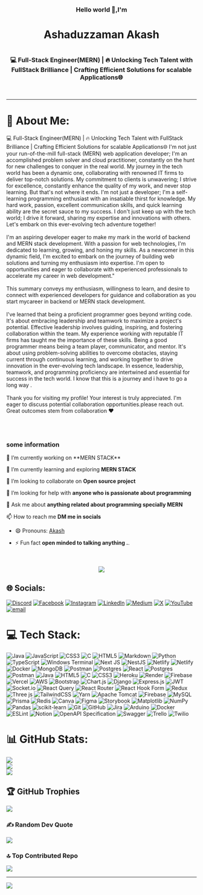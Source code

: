 <h3 align="center"> Hello world 👋,I'm </h3>
<h1 align="center"> Ashaduzzaman Akash<h1>
<h3 align="center">💻 Full-Stack Engineer(MERN) | 🔥 Unlocking Tech Talent with FullStack Brilliance | Crafting Efficient Solutions for scalable Applications🌐</h3>
<br>


****
# 💫 About Me:
💻 Full-Stack Engineer(MERN) | 🔥 Unlocking Tech Talent with FullStack Brilliance | Crafting Efficient Solutions for scalable Applications🌐 I'm not just your run-of-the-mill full-stack (MERN) web application developer; I'm an accomplished problem solver and cloud practitioner, constantly on the hunt for new challenges to conquer in the real world. My journey in the tech world has been a dynamic one, collaborating with renowned IT firms to deliver top-notch solutions. My commitment to clients is unwavering; I strive for excellence, constantly enhance the quality of my work, and never stop learning. But that's not where it ends. I'm not just a developer; I'm a self-learning programming enthusiast with an insatiable thirst for knowledge. My hard work, passion, excellent communication skills, and quick learning ability are the secret sauce to my success. I don't just keep up with the tech world; I drive it forward, sharing my expertise and innovations with others. Let's embark on this ever-evolving tech adventure together!<br><br>I'm an aspiring developer eager to make my mark in the world of backend and MERN stack development. With a passion for web technologies, I'm dedicated to learning, growing, and honing my skills. As a newcomer in this dynamic field, I'm excited to embark on the journey of building web solutions and turning my enthusiasm into expertise. I'm open to opportunities and eager to collaborate with experienced professionals to accelerate my career in web development."<br><br>This summary conveys my enthusiasm, willingness to learn, and desire to connect with experienced developers for guidance and collaboration as you start mycareer in backend or MERN stack development.<br><br>I've learned that being a proficient programmer goes beyond writing code. It's about embracing leadership and teamwork to maximize a project's potential. Effective leadership involves guiding, inspiring, and fostering collaboration within the team. My experience working with reputable IT firms has taught me the importance of these skills. Being a good programmer means being a team player, communicator, and mentor. It's about using problem-solving abilities to overcome obstacles, staying current through continuous learning, and working together to drive innovation in the ever-evolving tech landscape. In essence, leadership, teamwork, and programming proficiency are intertwined and essential for success in the tech world. I know that this is a journey and i have to go a long way .<br><br>Thank you for visiting my profile! Your interest is truly appreciated. I'm eager to discuss potential collaboration opportunities.please reach out. Great outcomes stem from collaboration ❤️<br><br>


<br>

### some information

<p>🔭 I’m currently working on  **MERN STACK**

🌱 I’m currently learning and exploring  **MERN STACK**

👯 I’m looking to collaborate on **Open source project**

🤝 I’m looking for help with **anyone who is passionate about programming**

💬 Ask me about **anything related about programming specially MERN**

📫 How to reach me **DM me in socials**

- 😄 Pronouns: [Akash](Akash)

- ⚡ Fun fact **open minded to talking anything .**. </p>
<br>
<br>

<div align="center">
  <img src="https://visitor-badge.laobi.icu/badge?page_id=maurodesouza.maurodesouza&"  />
</div>



## 🌐 Socials:
[![Discord](https://img.shields.io/badge/Discord-%237289DA.svg?logo=discord&logoColor=white)](https://discord.gg/ashaduzzaman10) [![Facebook](https://img.shields.io/badge/Facebook-%231877F2.svg?logo=Facebook&logoColor=white)](https://facebook.com/akash.tbo.AA) [![Instagram](https://img.shields.io/badge/Instagram-%23E4405F.svg?logo=Instagram&logoColor=white)](https://instagram.com/ashaduzzaman_akash) [![LinkedIn](https://img.shields.io/badge/LinkedIn-%230077B5.svg?logo=linkedin&logoColor=white)](https://linkedin.com/in/Ashaduzzaman21) [![Medium](https://img.shields.io/badge/Medium-12100E?logo=medium&logoColor=white)](https://medium.com/@@ashaduzzaman21) [![X](https://img.shields.io/badge/X-black.svg?logo=X&logoColor=white)](https://x.com/@ashaduzzaman011) [![YouTube](https://img.shields.io/badge/YouTube-%23FF0000.svg?logo=YouTube&logoColor=white)](https://youtube.com/@@TheBlueSky10) [![email](https://img.shields.io/badge/Email-D14836?logo=gmail&logoColor=white)](mailto:devakashtbo10@gmail.com) 

# 💻 Tech Stack:
![Java](https://img.shields.io/badge/java-%23ED8B00.svg?style=plastic&logo=openjdk&logoColor=white) ![JavaScript](https://img.shields.io/badge/javascript-%23323330.svg?style=plastic&logo=javascript&logoColor=%23F7DF1E) ![CSS3](https://img.shields.io/badge/css3-%231572B6.svg?style=plastic&logo=css3&logoColor=white) ![C](https://img.shields.io/badge/c-%2300599C.svg?style=plastic&logo=c&logoColor=white) ![HTML5](https://img.shields.io/badge/html5-%23E34F26.svg?style=plastic&logo=html5&logoColor=white) ![Markdown](https://img.shields.io/badge/markdown-%23000000.svg?style=plastic&logo=markdown&logoColor=white) ![Python](https://img.shields.io/badge/python-3670A0?style=plastic&logo=python&logoColor=ffdd54) ![TypeScript](https://img.shields.io/badge/typescript-%23007ACC.svg?style=plastic&logo=typescript&logoColor=white) ![Windows Terminal](https://img.shields.io/badge/Windows%20Terminal-%234D4D4D.svg?style=plastic&logo=windows-terminal&logoColor=white) ![Next JS](https://img.shields.io/badge/Next-black?style=plastic&logo=next.js&logoColor=white) ![NestJS](https://img.shields.io/badge/nestjs-%23E0234E.svg?style=plastic&logo=nestjs&logoColor=white) ![Netlify](https://img.shields.io/badge/netlify-%23000000.svg?style=plastic&logo=netlify&logoColor=#00C7B7) ![Netlify](https://img.shields.io/badge/netlify-%23000000.svg?style=plastic&logo=netlify&logoColor=#00C7B7) ![Docker](https://img.shields.io/badge/docker-%230db7ed.svg?style=plastic&logo=docker&logoColor=white) ![MongoDB](https://img.shields.io/badge/MongoDB-%234ea94b.svg?style=plastic&logo=mongodb&logoColor=white) ![Postman](https://img.shields.io/badge/Postman-FF6C37?style=plastic&logo=postman&logoColor=white) ![Postgres](https://img.shields.io/badge/postgres-%23316192.svg?style=plastic&logo=postgresql&logoColor=white) ![React](https://img.shields.io/badge/react-%2320232a.svg?style=plastic&logo=react&logoColor=%2361DAFB) ![Postgres](https://img.shields.io/badge/postgres-%23316192.svg?style=plastic&logo=postgresql&logoColor=white) ![Postman](https://img.shields.io/badge/Postman-FF6C37?style=plastic&logo=postman&logoColor=white) ![Java](https://img.shields.io/badge/java-%23ED8B00.svg?style=plastic&logo=openjdk&logoColor=white) ![HTML5](https://img.shields.io/badge/html5-%23E34F26.svg?style=plastic&logo=html5&logoColor=white) ![C](https://img.shields.io/badge/c-%2300599C.svg?style=plastic&logo=c&logoColor=white) ![CSS3](https://img.shields.io/badge/css3-%231572B6.svg?style=plastic&logo=css3&logoColor=white) ![Heroku](https://img.shields.io/badge/heroku-%23430098.svg?style=plastic&logo=heroku&logoColor=white) ![Render](https://img.shields.io/badge/Render-%46E3B7.svg?style=plastic&logo=render&logoColor=white) ![Firebase](https://img.shields.io/badge/firebase-%23039BE5.svg?style=plastic&logo=firebase) ![Vercel](https://img.shields.io/badge/vercel-%23000000.svg?style=plastic&logo=vercel&logoColor=white) ![AWS](https://img.shields.io/badge/AWS-%23FF9900.svg?style=plastic&logo=amazon-aws&logoColor=white) ![Bootstrap](https://img.shields.io/badge/bootstrap-%238511FA.svg?style=plastic&logo=bootstrap&logoColor=white) ![Chart.js](https://img.shields.io/badge/chart.js-F5788D.svg?style=plastic&logo=chart.js&logoColor=white) ![Django](https://img.shields.io/badge/django-%23092E20.svg?style=plastic&logo=django&logoColor=white) ![Express.js](https://img.shields.io/badge/express.js-%23404d59.svg?style=plastic&logo=express&logoColor=%2361DAFB) ![JWT](https://img.shields.io/badge/JWT-black?style=plastic&logo=JSON%20web%20tokens) ![Socket.io](https://img.shields.io/badge/Socket.io-black?style=plastic&logo=socket.io&badgeColor=010101) ![React Query](https://img.shields.io/badge/-React%20Query-FF4154?style=plastic&logo=react%20query&logoColor=white) ![React Router](https://img.shields.io/badge/React_Router-CA4245?style=plastic&logo=react-router&logoColor=white) ![React Hook Form](https://img.shields.io/badge/React%20Hook%20Form-%23EC5990.svg?style=plastic&logo=reacthookform&logoColor=white) ![Redux](https://img.shields.io/badge/redux-%23593d88.svg?style=plastic&logo=redux&logoColor=white) ![Three js](https://img.shields.io/badge/threejs-black?style=plastic&logo=three.js&logoColor=white) ![TailwindCSS](https://img.shields.io/badge/tailwindcss-%2338B2AC.svg?style=plastic&logo=tailwind-css&logoColor=white) ![Yarn](https://img.shields.io/badge/yarn-%232C8EBB.svg?style=plastic&logo=yarn&logoColor=white) ![Apache Tomcat](https://img.shields.io/badge/apache%20tomcat-%23F8DC75.svg?style=plastic&logo=apache-tomcat&logoColor=black) ![Firebase](https://img.shields.io/badge/firebase-a08021?style=plastic&logo=firebase&logoColor=ffcd34) ![MySQL](https://img.shields.io/badge/mysql-4479A1.svg?style=plastic&logo=mysql&logoColor=white) ![Prisma](https://img.shields.io/badge/Prisma-3982CE?style=plastic&logo=Prisma&logoColor=white) ![Redis](https://img.shields.io/badge/redis-%23DD0031.svg?style=plastic&logo=redis&logoColor=white) ![Canva](https://img.shields.io/badge/Canva-%2300C4CC.svg?style=plastic&logo=Canva&logoColor=white) ![Figma](https://img.shields.io/badge/figma-%23F24E1E.svg?style=plastic&logo=figma&logoColor=white) ![Storybook](https://img.shields.io/badge/-Storybook-FF4785?style=plastic&logo=storybook&logoColor=white) ![Matplotlib](https://img.shields.io/badge/Matplotlib-%23ffffff.svg?style=plastic&logo=Matplotlib&logoColor=black) ![NumPy](https://img.shields.io/badge/numpy-%23013243.svg?style=plastic&logo=numpy&logoColor=white) ![Pandas](https://img.shields.io/badge/pandas-%23150458.svg?style=plastic&logo=pandas&logoColor=white) ![scikit-learn](https://img.shields.io/badge/scikit--learn-%23F7931E.svg?style=plastic&logo=scikit-learn&logoColor=white) ![Git](https://img.shields.io/badge/git-%23F05033.svg?style=plastic&logo=git&logoColor=white) ![GitHub](https://img.shields.io/badge/github-%23121011.svg?style=plastic&logo=github&logoColor=white) ![Jira](https://img.shields.io/badge/jira-%230A0FFF.svg?style=plastic&logo=jira&logoColor=white) ![Arduino](https://img.shields.io/badge/-Arduino-00979D?style=plastic&logo=Arduino&logoColor=white) ![Docker](https://img.shields.io/badge/docker-%230db7ed.svg?style=plastic&logo=docker&logoColor=white) ![ESLint](https://img.shields.io/badge/ESLint-4B3263?style=plastic&logo=eslint&logoColor=white) ![Notion](https://img.shields.io/badge/Notion-%23000000.svg?style=plastic&logo=notion&logoColor=white) ![OpenAPI Specification](https://img.shields.io/badge/openapiinitiative-%23000000.svg?style=plastic&logo=openapiinitiative&logoColor=white) ![Swagger](https://img.shields.io/badge/-Swagger-%23Clojure?style=plastic&logo=swagger&logoColor=white) ![Trello](https://img.shields.io/badge/Trello-%23026AA7.svg?style=plastic&logo=Trello&logoColor=white) ![Twilio](https://img.shields.io/badge/Twilio-F22F46?style=plastic&logo=Twilio&logoColor=white)
# 📊 GitHub Stats:
![](https://github-readme-stats.vercel.app/api?username=ashaduzzaman10&theme=dracula&hide_border=false&include_all_commits=true&count_private=true)<br/>
![](https://nirzak-streak-stats.vercel.app/?user=ashaduzzaman10&theme=dracula&hide_border=false)<br/>
![](https://github-readme-stats.vercel.app/api/top-langs/?username=ashaduzzaman10&theme=dracula&hide_border=false&include_all_commits=true&count_private=true&layout=compact)

## 🏆 GitHub Trophies
![](https://github-profile-trophy.vercel.app/?username=ashaduzzaman10&theme=dracula&no-frame=false&no-bg=false&margin-w=4)

### ✍️ Random Dev Quote
![](https://quotes-github-readme.vercel.app/api?type=vetical&theme=gruvbox)

### 🔝 Top Contributed Repo
![](https://github-contributor-stats.vercel.app/api?username=ashaduzzaman10&limit=5&theme=dark&combine_all_yearly_contributions=true)

---
[![](https://visitcount.itsvg.in/api?id=ashaduzzaman10&icon=9&color=6)](https://visitcount.itsvg.in)

